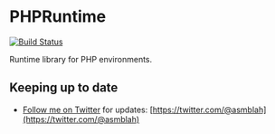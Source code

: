 PHPRuntime
==========

[![Build Status](https://github.com/uniter/phpruntime/workflows/CI/badge.svg)](https://github.com/uniter/phpruntime/actions?query=workflow%3ACI)

Runtime library for PHP environments.

Keeping up to date
------------------
- [Follow me on Twitter](https://twitter.com/@asmblah) for updates: [https://twitter.com/@asmblah](https://twitter.com/@asmblah)
